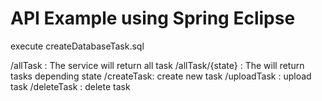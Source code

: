 # API Example using Spring Eclipse

execute createDatabaseTask.sql

/allTask : The service will return all task
/allTask/{state} : The will return tasks depending state
/createTask: create new task
/uploadTask : upload task
/deleteTask : delete task
